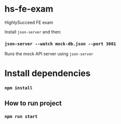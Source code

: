 # hs-fe-exam
HighlySucceed FE exam

Install `json-server` and then:

### `json-server --watch mock-db.json --port 3001`

Runs the mock API server using `json-server`

# Install dependencies

### `npm install`

## How to run project

### `npm run start`
